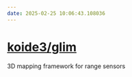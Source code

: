 ```yaml
---
date: 2025-02-25 10:06:43.108036
---
```


# [koide3/glim](https://github.com/koide3/glim)

3D mapping framework for range sensors